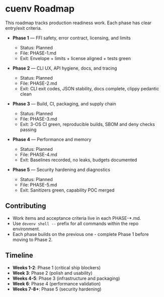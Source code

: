 # cuenv Roadmap

This roadmap tracks production readiness work. Each phase has clear entry/exit criteria.

- **Phase 1** — FFI safety, error contract, licensing, and limits
  - Status: Planned
  - File: PHASE-1.md
  - Exit: Envelope + limits + license aligned + tests green

- **Phase 2** — CLI UX, API hygiene, docs, and tracing
  - Status: Planned
  - File: PHASE-2.md
  - Exit: CLI exit codes, JSON stability, docs complete, clippy pedantic clean

- **Phase 3** — Build, CI, packaging, and supply chain
  - Status: Planned
  - File: PHASE-3.md
  - Exit: 3-OS CI green, reproducible builds, SBOM and deny checks passing

- **Phase 4** — Performance and memory
  - Status: Planned
  - File: PHASE-4.md
  - Exit: Baselines recorded, no leaks, budgets documented

- **Phase 5** — Security hardening and diagnostics
  - Status: Planned
  - File: PHASE-5.md
  - Exit: Sanitizers green, capability POC merged

## Contributing

- Work items and acceptance criteria live in each PHASE-\*.md.
- Use `devenv shell --` prefix for all commands within the repo environment.
- Each phase builds on the previous one - complete Phase 1 before moving to Phase 2.

## Timeline

- **Weeks 1-2**: Phase 1 (critical ship blockers)
- **Week 3**: Phase 2 (polish and usability)
- **Weeks 4-5**: Phase 3 (infrastructure and packaging)
- **Week 6**: Phase 4 (performance validation)
- **Weeks 7-8+**: Phase 5 (security hardening)
